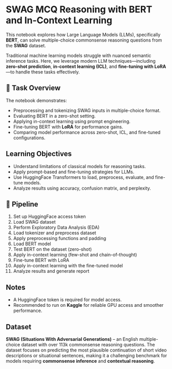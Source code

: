 # SWAG MCQ Reasoning with BERT and In-Context Learning

This notebook explores how Large Language Models (LLMs), specifically **BERT**, can solve multiple-choice commonsense reasoning questions from the **SWAG** dataset.

Traditional machine learning models struggle with nuanced semantic inference tasks. Here, we leverage modern LLM techniques—including **zero-shot prediction**, **in-context learning (ICL)**, and **fine-tuning with LoRA**—to handle these tasks effectively.

## 📌 Task Overview

The notebook demonstrates:

* Preprocessing and tokenizing SWAG inputs in multiple-choice format.
* Evaluating BERT in a zero-shot setting.
* Applying in-context learning using prompt engineering.
* Fine-tuning BERT with **LoRA** for performance gains.
* Comparing model performance across zero-shot, ICL, and fine-tuned configurations.

## Learning Objectives

* Understand limitations of classical models for reasoning tasks.
* Apply prompt-based and fine-tuning strategies for LLMs.
* Use HuggingFace Transformers to load, preprocess, evaluate, and fine-tune models.
* Analyze results using accuracy, confusion matrix, and perplexity.

## 🔄 Pipeline

1. Set up HuggingFace access token
2. Load SWAG dataset
3. Perform Exploratory Data Analysis (EDA)
4. Load tokenizer and preprocess dataset
5. Apply preprocessing functions and padding
6. Load BERT model
7. Test BERT on the dataset (zero-shot)
8. Apply in-context learning (few-shot and chain-of-thought)
9. Fine-tune BERT with LoRA
10. Apply in-context learning with the fine-tuned model
11. Analyze results and generate report

## Notes

* A HuggingFace token is required for model access.
* Recommended to run on **Kaggle** for reliable GPU access and smoother performance.

## Dataset

**SWAG (Situations With Adversarial Generations)** – an English multiple-choice dataset with over 113k commonsense reasoning questions. The dataset focuses on predicting the most plausible continuation of short video descriptions or situational sentences, making it a challenging benchmark for models requiring **commonsense inference** and **contextual reasoning**.
